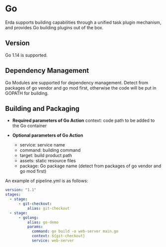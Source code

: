 # Go

Erda supports building capabilities through a unified task plugin mechanism, and provides Go building plugins out of the box.

## Version

Go 1.14 is supported.

## Dependency Management
Go Modules are supported for dependency management. Detect from packages of go vendor and go mod first, otherwise the code will be put in GOPATH for building.

## Building and Packaging
* **Required parameters of Go Action**
   context: code path to be added to the Go container

* **Optional parameters of Go Action**
   * service: service name
   * command: building command
   * target: build product path
   * assets: static resource files
   * package: Go package name (detect from packages of go vendor and go mod first)

An example of pipeline.yml is as follows:

```yml
version: "1.1"
stages:
  - stage:
      - git-checkout:
          alias: git-checkout
  - stage:
      - golang:
          alias: go-demo
          params:
            command: go build -o web-server main.go
            context: ${git-checkout}
            service: web-server
```
